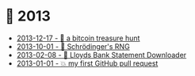 # 📅 2013

* [2013-12-17 - 💸 a bitcoin treasure hunt](12/bitcoin-treasure-hunt)
* [2013-10-01 - 🎲 Schrödinger's RNG](https://github.com/bitplane/schrodingers-rng)
* [2013-02-08 - 🐍 Lloyds Bank Statement Downloader](https://github.com/bitplane/tsb-downloader)
* [2013-01-01 - 💥 my first GitHub pull request](01/pioneer)
